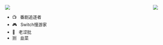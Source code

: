<img align="right" src="https://github-readme-stats.vercel.app/api?username=MachelleZhang&show_icons=true&icon_color=CE1D2D&text_color=718096&bg_color=00000000&hide_title=true&hide_border=true" />
<img align="center" src="https://komarev.com/ghpvc/?username=MachelleZhang&color=8BD6D8&label=+战+斗+力+" />

- :tv: &nbsp;&nbsp;番剧追逐者
- :video_game: &nbsp;&nbsp;Switch慢游家
- :underage: &nbsp;&nbsp;老涩批
- :u5272: &nbsp;&nbsp;韭菜
<!--
**MachelleZhang/MachelleZhang** is a ✨ _special_ ✨ repository because its `README.md` (this file) appears on your GitHub profile.

Here are some ideas to get you started:

- 🔭 I’m currently working on ...
- 🌱 I’m currently learning ...
- 👯 I’m looking to collaborate on ...
- 🤔 I’m looking for help with ...
- 💬 Ask me about ...
- 📫 How to reach me: ...
- 😄 Pronouns: ...
- ⚡ Fun fact: ...
-->
